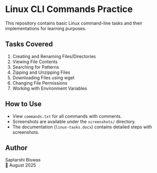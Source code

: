 # Linux CLI Commands Practice

This repository contains basic Linux command-line tasks and their implementations for learning purposes.

## Tasks Covered

1. Creating and Renaming Files/Directories  
2. Viewing File Contents  
3. Searching for Patterns  
4. Zipping and Unzipping Files  
5. Downloading Files using wget  
6. Changing File Permissions  
7. Working with Environment Variables  

## How to Use

- View `commands.txt` for all commands with comments.
- Screenshots are available under the `screenshots/` directory.
- The documentation (`linux-tasks.docx`) contains detailed steps with screenshots.

## Author

Saptarshi Biswas  
📅 August 2025
